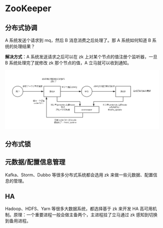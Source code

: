 # ZooKeeper

## 分布式协调

A 系统发送个请求到 mq，然后 B 消息消费之后处理了。那 A 系统如何知道 B 系统的处理结果？

**解决方式**：A 系统发送请求之后可以在 zk 上对某个节点的值注册个监听器，一旦 B 系统处理完了就修改 zk 那个节点的值，A 立马就可以收到通知。

![](../.gitbook/assets/01zookeeper-de-fen-bu-shi-xie-tiao-chang-jing.png)

## 分布式锁



## 元数据/配置信息管理

Kafka、Storm、Dubbo 等很多分布式系统都会选用 zk 来做一些元数据、配置信息的管理。

## HA 

Hadoop、HDFS、Yarn 等很多大数据系统，都选择基于 zk 来开发 HA 高可用机制。原理：一个重要进程一般会做主备两个，主进程挂了立马通过 zk 感知到切换到备用进程。

